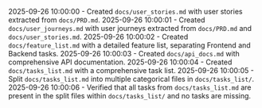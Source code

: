 2025-09-26 10:00:00 - Created `docs/user_stories.md` with user stories extracted from `docs/PRD.md`.
2025-09-26 10:00:01 - Created `docs/user_journeys.md` with user journeys extracted from `docs/PRD.md` and `docs/user_stories.md`.
2025-09-26 10:00:02 - Created `docs/feature_list.md` with a detailed feature list, separating Frontend and Backend tasks.
2025-09-26 10:00:03 - Created `docs/api_docs.md` with comprehensive API documentation.
2025-09-26 10:00:04 - Created `docs/tasks_list.md` with a comprehensive task list.
2025-09-26 10:00:05 - Split `docs/tasks_list.md` into multiple categorical files in `docs/tasks_list/`.
2025-09-26 10:00:06 - Verified that all tasks from `docs/tasks_list.md` are present in the split files within `docs/tasks_list/` and no tasks are missing.
